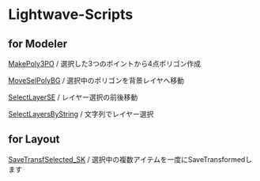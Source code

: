 # Lightwave-Scripts

## for Modeler

[MakePoly3PO](Modeler/MakePoly3PO/README.md) / 選択した3つのポイントから4点ポリゴン作成

[MoveSelPolyBG](Modeler/MoveSelPolyBG/README.md) / 選択中のポリゴンを背景レイヤへ移動

[SelectLayerSE](Modeler/SelectLayerSE/README.md) / レイヤー選択の前後移動

[SelectLayersByString](Modeler/SelectLayersByString/README.md) / 文字列でレイヤー選択

## for Layout

[SaveTransfSelected_SK](Layout/SaveTransfSelected/README.md) / 選択中の複数アイテムを一度にSaveTransformedします
